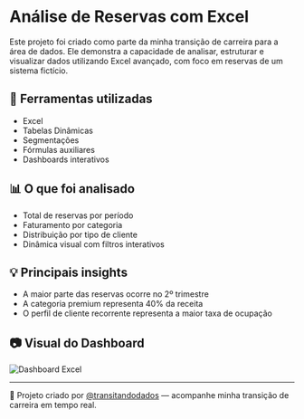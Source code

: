 # Análise de Reservas com Excel

Este projeto foi criado como parte da minha transição de carreira para a área de dados. Ele demonstra a capacidade de analisar, estruturar e visualizar dados utilizando Excel avançado, com foco em reservas de um sistema fictício.

## 🔧 Ferramentas utilizadas
- Excel
- Tabelas Dinâmicas
- Segmentações
- Fórmulas auxiliares
- Dashboards interativos

## 📊 O que foi analisado
- Total de reservas por período
- Faturamento por categoria
- Distribuição por tipo de cliente
- Dinâmica visual com filtros interativos

## 💡 Principais insights
- A maior parte das reservas ocorre no 2º trimestre
- A categoria premium representa 40% da receita
- O perfil de cliente recorrente representa a maior taxa de ocupação

## 📷 Visual do Dashboard

![Dashboard Excel](imagens/Captura_de_tela_2025-04-26_223845.png)

---

📌 Projeto criado por [@transitandodados](https://instagram.com/transitandodados) — acompanhe minha transição de carreira em tempo real.
